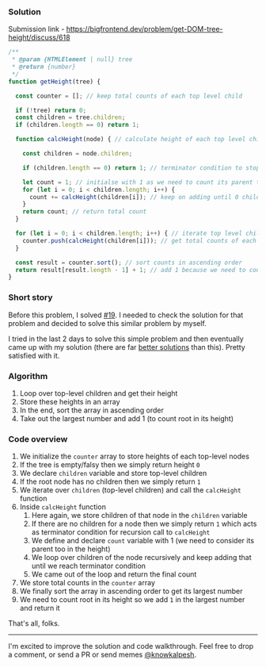 ### Solution

Submission link - https://bigfrontend.dev/problem/get-DOM-tree-height/discuss/618

```js
/**
 * @param {HTMLElement | null} tree
 * @return {number}
 */
function getHeight(tree) {

  const counter = []; // keep total counts of each top level child

  if (!tree) return 0;
  const children = tree.children;
  if (children.length == 0) return 1;

  function calcHeight(node) { // calculate height of each top level child node

    const children = node.children;

    if (children.length == 0) return 1; // terminator condition to stop recursion

    let count = 1; // initialse with 1 as we need to count its parent too
    for (let i = 0; i < children.length; i++) {
      count += calcHeight(children[i]); // keep on adding until 0 child 
    }
    return count; // return total count
  }

  for (let i = 0; i < children.length; i++) { // iterate top level children
    counter.push(calcHeight(children[i])); // get total counts of each top level children
  }

  const result = counter.sort(); // sort counts in ascending order
  return result[result.length - 1] + 1; // add 1 because we need to count root node too
}
```

### Short story
Before this problem, I solved [#19](https://github.com/kalpeshsingh/BFEDevSolutions/blob/master/19.md). 
I needed to check the solution for that problem and decided to solve this similar problem by myself.

I tried in the last 2 days to solve this simple problem and then eventually came up with my solution (there are far [better solutions](https://bigfrontend.dev/problem/get-DOM-tree-height/discuss) than this). 
Pretty satisfied with it.


### Algorithm
1. Loop over top-level children and get their height
1. Store these heights in an array
1. In the end, sort the array in ascending order
1. Take out the largest number and add 1 (to count root in its height)


### Code overview
1. We initialize the `counter` array to store heights of each top-level nodes
1. If the tree is empty/falsy then we simply return height `0`
1. We declare `children` variable and store top-level  children
1. If the root node has no children then we simply return `1`
1. We iterate over `children` (top-level  children) and call the `calcHeight` function
1. Inside `calcHeight` function
    1. Here again, we store children of that node in the `children` variable
    1. If there are no children for a node then we simply return `1` which acts as terminator condition for recursion call to `calcHeight`
    1. We define and declare `count` variable with 1 (we need to consider its parent too in the height)
    1. We loop over children of the node recursively and keep adding that until we reach terminator condition
    1. We came out of the loop and return the final count
1. We store total counts in the `counter` array
1. We finally sort the array in ascending order to get its largest number
1. We need to count root in its height so we add `1` in the largest number and return it


That's all, folks.

---

I'm excited to improve the solution and code walkthrough. Feel free to drop a comment, or send a PR or send memes [@knowkalpesh](https://twitter.com/knowkalpesh).
